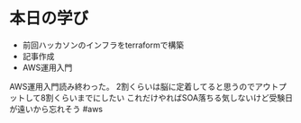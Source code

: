 # 本日の学び
- 前回ハッカソンのインフラをterraformで構築
- 記事作成
- AWS運用入門

AWS運用入門読み終わった。
2割くらいは脳に定着してると思うのでアウトプットして8割くらいまでにしたい
これだけやればSOA落ちる気しないけど受験日が遠いから忘れそう
#aws
